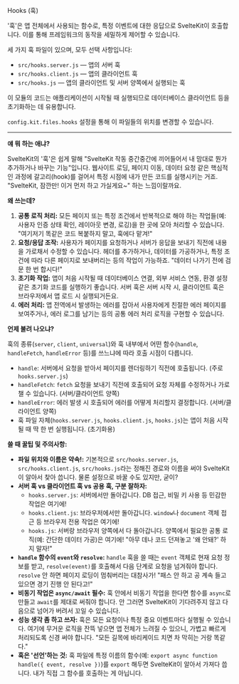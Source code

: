 Hooks (훅)

'훅'은 앱 전체에서 사용되는 함수로, 특정 이벤트에 대한 응답으로 SvelteKit이 호출합니다. 이를 통해 프레임워크의 동작을 세밀하게 제어할 수 있습니다.

세 가지 훅 파일이 있으며, 모두 선택 사항입니다:

*   `src/hooks.server.js` — 앱의 서버 훅
*   `src/hooks.client.js` — 앱의 클라이언트 훅
*   `src/hooks.js` — 앱의 클라이언트 및 서버 양쪽에서 실행되는 훅

이 모듈의 코드는 애플리케이션이 시작될 때 실행되므로 데이터베이스 클라이언트 등을 초기화하는 데 유용합니다.

`config.kit.files.hooks` 설정을 통해 이 파일들의 위치를 변경할 수 있습니다.

---

**얘 뭐 하는 애냐?**

SvelteKit의 '훅'은 쉽게 말해 "SvelteKit 작동 중간중간에 끼어들어서 내 맘대로 뭔가 추가하거나 바꾸는 기능"입니다. 웹사이트 로딩, 페이지 이동, 데이터 요청 같은 핵심적인 과정에 갈고리(hook)를 걸어서 특정 시점에 내가 만든 코드를 실행시키는 거죠. "SvelteKit, 잠깐만! 이거 먼저 하고 가실게요~" 하는 느낌이랄까요.

**왜 쓰는데?**

1.  **공통 로직 처리:** 모든 페이지 또는 특정 조건에서 반복적으로 해야 하는 작업들(예: 사용자 인증 상태 확인, 레이아웃 변경, 로깅)을 한 곳에 모아 처리할 수 있습니다. "여기저기 똑같은 코드 복붙하지 말고, 훅에다 맡겨!"
2.  **요청/응답 조작:** 사용자가 페이지를 요청하거나 서버가 응답을 보내기 직전에 내용을 가로채서 수정할 수 있습니다. 헤더를 추가하거나, 데이터를 가공하거나, 특정 조건에 따라 다른 페이지로 보내버리는 등의 작업이 가능하죠. "데이터 나가기 전에 검문 한 번 합시다!"
3.  **초기화 작업:** 앱이 처음 시작될 때 데이터베이스 연결, 외부 서비스 연동, 환경 설정 같은 초기화 코드를 실행하기 좋습니다. 서버 훅은 서버 시작 시, 클라이언트 훅은 브라우저에서 앱 로드 시 실행되거든요.
4.  **에러 처리:** 앱 전역에서 발생하는 에러를 잡아서 사용자에게 친절한 에러 페이지를 보여주거나, 에러 로그를 남기는 등의 공통 에러 처리 로직을 구현할 수 있습니다.

**언제 불려 나오냐?**

훅의 종류(`server`, `client`, `universal`)와 훅 내부에서 어떤 함수(`handle`, `handleFetch`, `handleError` 등)를 쓰느냐에 따라 호출 시점이 다릅니다.

*   `handle`: 서버에서 요청을 받아서 페이지를 렌더링하기 직전에 호출됩니다. (주로 `hooks.server.js`)
*   `handleFetch`: `fetch` 요청을 보내기 직전에 호출되어 요청 자체를 수정하거나 가로챌 수 있습니다. (서버/클라이언트 양쪽)
*   `handleError`: 에러 발생 시 호출되어 에러를 어떻게 처리할지 결정합니다. (서버/클라이언트 양쪽)
*   훅 파일 자체(`hooks.server.js`, `hooks.client.js`, `hooks.js`)는 앱이 처음 시작될 때 딱 한 번 실행됩니다. (초기화용)

**쓸 때 꿀팁 및 주의사항:**

*   **파일 위치와 이름은 약속!:** 기본적으로 `src/hooks.server.js`, `src/hooks.client.js`, `src/hooks.js`라는 정해진 경로와 이름을 써야 SvelteKit이 알아서 찾아 씁니다. 물론 설정으로 바꿀 수도 있지만, 굳이?
*   **서버 훅 vs 클라이언트 훅 vs 공용 훅, 구분 잘하자:**
    *   `hooks.server.js`: 서버에서만 돌아갑니다. DB 접근, 비밀 키 사용 등 민감한 작업은 여기에!
    *   `hooks.client.js`: 브라우저에서만 돌아갑니다. `window`나 `document` 객체 접근 등 브라우저 전용 작업은 여기에!
    *   `hooks.js`: 서버랑 브라우저 양쪽에서 다 돌아갑니다. 양쪽에서 필요한 공통 로직(예: 간단한 데이터 가공)은 여기에! "아무 데나 코드 던져놓고 '왜 안돼?' 하지 말자!"
*   **`handle` 함수의 `event`와 `resolve`:** `handle` 훅을 쓸 때는 `event` 객체로 현재 요청 정보를 받고, `resolve(event)`를 호출해서 다음 단계로 요청을 넘겨줘야 합니다. `resolve` 안 하면 페이지 로딩이 멈춰버리는 대참사가! "패스 안 하고 공 계속 들고 있으면 경기 진행 안 된다고!"
*   **비동기 작업은 `async/await` 필수:** 훅 안에서 비동기 작업을 한다면 함수를 `async`로 만들고 `await`를 제대로 써줘야 합니다. 안 그러면 SvelteKit이 기다려주지 않고 다음으로 넘어가 버려서 꼬일 수 있습니다.
*   **성능 생각 좀 하고 쓰자:** 훅은 모든 요청이나 특정 중요 이벤트마다 실행될 수 있습니다. 여기에 무거운 로직을 잔뜩 넣으면 앱 전체가 느려질 수 있으니, 가볍고 빠르게 처리되도록 신경 써야 합니다. "모든 길목에 바리케이드 치면 차 막히는 거랑 똑같다."
*   **훅은 '선언'하는 것:** 훅 파일에 특정 이름의 함수(예: `export async function handle({ event, resolve })`)를 `export` 해두면 SvelteKit이 알아서 가져다 씁니다. 내가 직접 그 함수를 호출하는 게 아닙니다.
